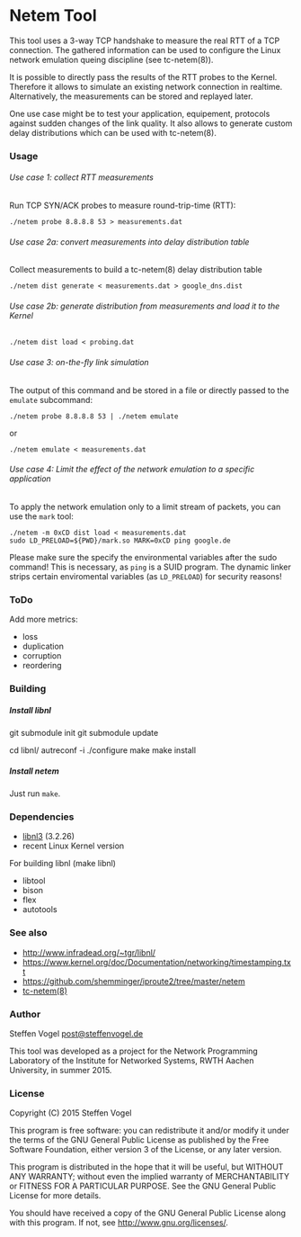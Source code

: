 # Netem Tool

This tool uses a 3-way TCP handshake to measure the real RTT of a TCP connection.
The gathered information can be used to configure the Linux network emulation queing discipline (see tc-netem(8)).

It is possible to directly pass the results of the RTT probes to the Kernel.
Therefore it allows to simulate an existing network connection in realtime.
Alternatively, the measurements can be stored and replayed later.

One use case might be to test your application, equipement, protocols against sudden changes of the link quality.
It also allows to generate custom delay distributions which can be used with tc-netem(8).

### Usage

###### Use case 1: collect RTT measurements

Run TCP SYN/ACK probes to measure round-trip-time (RTT):

    ./netem probe 8.8.8.8 53 > measurements.dat

###### Use case 2a: convert measurements into delay distribution table

Collect measurements to build a tc-netem(8) delay distribution table

    ./netem dist generate < measurements.dat > google_dns.dist

###### Use case 2b: generate distribution from measurements and load it to the Kernel

    ./netem dist load < probing.dat

###### Use case 3: on-the-fly link simulation

The output of this command and be stored in a file or directly passed to the `emulate` subcommand:

    ./netem probe 8.8.8.8 53 | ./netem emulate

or

    ./netem emulate < measurements.dat

###### Use case 4: Limit the effect of the network emulation to a specific application

To apply the network emulation only to a limit stream of packets, you can use the `mark` tool:

    ./netem -m 0xCD dist load < measurements.dat
    sudo LD_PRELOAD=${PWD}/mark.so MARK=0xCD ping google.de

Please make sure the specify the environmental variables after the sudo command!
This is necessary, as `ping` is a SUID program.
The dynamic linker strips certain enviromental variables (as `LD_PRELOAD`) for security reasons!

### ToDo

Add more metrics:

  - loss
  - duplication
  - corruption
  - reordering

### Building

##### Install libnl

git submodule init
git submodule update

cd libnl/
autreconf -i
./configure
make
make install

##### Install netem

Just run `make`.

### Dependencies

- [libnl3](http://www.infradead.org/~tgr/libnl/) (3.2.26)
- recent Linux Kernel version

For building libnl (make libnl)

- libtool
- bison
- flex
- autotools

### See also

- http://www.infradead.org/~tgr/libnl/
- https://www.kernel.org/doc/Documentation/networking/timestamping.txt
- https://github.com/shemminger/iproute2/tree/master/netem
- [tc-netem(8)](http://man7.org/linux/man-pages/man8/tc-netem.8.html)

### Author

Steffen Vogel <post@steffenvogel.de>

This tool was developed as a project for the Network Programming Laboratory of the Institute for Networked Systems, RWTH Aachen University, in summer 2015.

### License

Copyright (C) 2015 Steffen Vogel

This program is free software: you can redistribute it and/or modify it under the terms of the GNU General Public License as published by the Free Software Foundation, either version 3 of the License, or any later version.

This program is distributed in the hope that it will be useful, but WITHOUT ANY WARRANTY; without even the implied warranty of MERCHANTABILITY or FITNESS FOR A PARTICULAR PURPOSE.
See the GNU General Public License for more details.

You should have received a copy of the GNU General Public License along with this program.  If not, see <http://www.gnu.org/licenses/>.